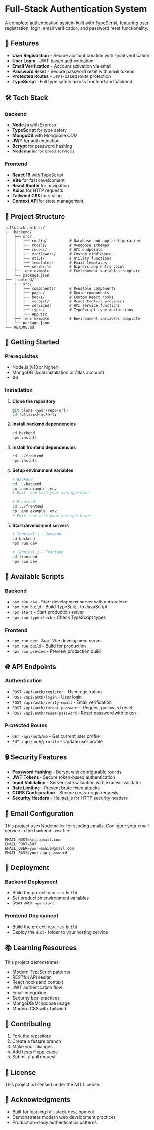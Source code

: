 # Full-Stack Authentication System

A complete authentication system built with TypeScript, featuring user registration, login, email verification, and password reset functionality.

## 🚀 Features

- **User Registration** - Secure account creation with email verification
- **User Login** - JWT-based authentication
- **Email Verification** - Account activation via email
- **Password Reset** - Secure password reset with email tokens
- **Protected Routes** - JWT-based route protection
- **TypeScript** - Full type safety across frontend and backend

## 🛠️ Tech Stack

### Backend
- **Node.js** with Express
- **TypeScript** for type safety
- **MongoDB** with Mongoose ODM
- **JWT** for authentication
- **Bcrypt** for password hashing
- **Nodemailer** for email services

### Frontend
- **React 18** with TypeScript
- **Vite** for fast development
- **React Router** for navigation
- **Axios** for HTTP requests
- **Tailwind CSS** for styling
- **Context API** for state management

## 📁 Project Structure

```
fullstack-auth-ts/
├── backend/
│   ├── src/
│   │   ├── config/          # Database and app configuration
│   │   ├── models/          # Mongoose schemas
│   │   ├── routes/          # API endpoints
│   │   ├── middleware/      # Custom middleware
│   │   ├── utils/           # Utility functions
│   │   ├── templates/       # Email templates
│   │   └── server.ts        # Express app entry point
│   ├── .env.example         # Environment variables template
│   └── package.json
├── frontend/
│   ├── src/
│   │   ├── components/      # Reusable components
│   │   ├── pages/           # Route components
│   │   ├── hooks/           # Custom React hooks
│   │   ├── context/         # React Context providers
│   │   ├── services/        # API service functions
│   │   ├── types/           # TypeScript type definitions
│   │   └── App.tsx
│   ├── .env.example         # Environment variables template
│   └── package.json
└── README.md
```

## 🚦 Getting Started

### Prerequisites
- Node.js (v18 or higher)
- MongoDB (local installation or Atlas account)
- Git

### Installation

1. **Clone the repository**
   ```bash
   git clone <your-repo-url>
   cd fullstack-auth-ts
   ```

2. **Install backend dependencies**
   ```bash
   cd backend
   npm install
   ```

3. **Install frontend dependencies**
   ```bash
   cd ../frontend
   npm install
   ```

4. **Setup environment variables**
   ```bash
   # Backend
   cd ../backend
   cp .env.example .env
   # Edit .env with your configuration
   
   # Frontend
   cd ../frontend
   cp .env.example .env
   # Edit .env with your configuration
   ```

5. **Start development servers**
   ```bash
   # Terminal 1 - Backend
   cd backend
   npm run dev
   
   # Terminal 2 - Frontend
   cd frontend
   npm run dev
   ```

## 🔧 Available Scripts

### Backend
- `npm run dev` - Start development server with auto-reload
- `npm run build` - Build TypeScript to JavaScript
- `npm start` - Start production server
- `npm run type-check` - Check TypeScript types

### Frontend
- `npm run dev` - Start Vite development server
- `npm run build` - Build for production
- `npm run preview` - Preview production build

## 🌐 API Endpoints

### Authentication
- `POST /api/auth/register` - User registration
- `POST /api/auth/login` - User login
- `POST /api/auth/verify-email` - Email verification
- `POST /api/auth/forgot-password` - Request password reset
- `POST /api/auth/reset-password` - Reset password with token

### Protected Routes
- `GET /api/auth/me` - Get current user profile
- `PUT /api/auth/profile` - Update user profile

## 🔒 Security Features

- **Password Hashing** - Bcrypt with configurable rounds
- **JWT Tokens** - Secure token-based authentication
- **Input Validation** - Server-side validation with express-validator
- **Rate Limiting** - Prevent brute force attacks
- **CORS Configuration** - Secure cross-origin requests
- **Security Headers** - Helmet.js for HTTP security headers

## 📧 Email Configuration

This project uses Nodemailer for sending emails. Configure your email service in the backend `.env` file:

```env
EMAIL_HOST=smtp.gmail.com
EMAIL_PORT=587
EMAIL_USER=your-email@gmail.com
EMAIL_PASS=your-app-password
```

## 🚀 Deployment

### Backend Deployment
- Build the project: `npm run build`
- Set production environment variables
- Start with: `npm start`

### Frontend Deployment
- Build the project: `npm run build`
- Deploy the `dist/` folder to your hosting service

## 📚 Learning Resources

This project demonstrates:
- Modern TypeScript patterns
- RESTful API design
- React hooks and context
- JWT authentication flow
- Email integration
- Security best practices
- MongoDB/Mongoose usage
- Modern CSS with Tailwind

## 🤝 Contributing

1. Fork the repository
2. Create a feature branch
3. Make your changes
4. Add tests if applicable
5. Submit a pull request

## 📄 License

This project is licensed under the MIT License.

## 🙏 Acknowledgments

- Built for learning full-stack development
- Demonstrates modern web development practices
- Production-ready authentication patterns
